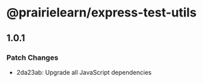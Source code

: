# @prairielearn/express-test-utils

## 1.0.1

### Patch Changes

- 2da23ab: Upgrade all JavaScript dependencies
